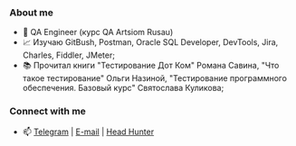 ### About me

- 💼 QA Engineer (курс QA Artsiom Rusau)
- 📈 Изучаю GitBush, Postman, Oracle SQL Developer, DevTools, Jira, Charles, Fiddler, JMeter;
- 📚 Прочитал книги "Тестирование Дот Ком" Романа Савина, "Что такое тестирование" Ольги Назиной, "Тестирование программного обеспечения. Базовый курс" Святослава Куликова;
### Сonnect with me 
- 📫 [Telegram](https://t.me/KunxY) | [E-mail](mailto:nik.osipov2011@yandex.ru) | [Head Hunter](https://volgograd.hh.ru/resume/32a3f5f8ff0b3811960039ed1f4f566b4a6e74)
<!---
KunxY174/KunxY174 is a ✨ special ✨ repository because its `README.md` (this file) appears on your GitHub profile.
You can click the Preview link to take a look at your changes.
--->
